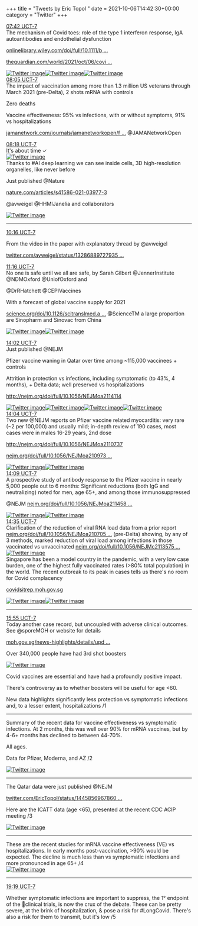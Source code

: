 +++
title = "Tweets by Eric Topol " 
date = 2021-10-06T14:42:30+00:00
category = "Twitter"
+++
<div class="tweet"> 
<div class="profile"> 
<a href="https://twitter.com/erictopol/status/1445761386173267970" target="_blank" rel="noreferer">07:42 UCT-7</a> 
</div> 
<div class="content"> 
The mechanism of Covid toes: role of the type 1 interferon response, IgA autoantibodies and endothelial dysfunction

<a href="https://onlinelibrary.wiley.com/doi/full/10.1111/bjd.20707" target="_blank" rel="noreferer">onlinelibrary.wiley.com/doi/full/10.1111/b ...</a> 


<a href="https://www.theguardian.com/world/2021/oct/06/covid-toe-may-be-side-effect-immune-response-study?CMP=oth_b-aplnews_d-1" target="_blank" rel="noreferer">theguardian.com/world/2021/oct/06/covi ...</a> 
 </div> 
<a href="/twitter/erictopol/images/FBBfbODVkAA4Fpo.jpg"  ><img src="/twitter/erictopol/images/FBBfbODVkAA4Fpo.jpg" alt="Twitter image" ></img></a><a href="/twitter/erictopol/images/FBBfc-nVQAggPY5.jpg"  ><img src="/twitter/erictopol/images/FBBfc-nVQAggPY5.jpg" alt="Twitter image" ></img></a><a href="/twitter/erictopol/images/FBBf8qlUcAA-AhL.jpg"  ><img src="/twitter/erictopol/images/FBBf8qlUcAA-AhL.jpg" alt="Twitter image" ></img></a></div> 
<div class="tweet"> 
<div class="profile"> 
<a href="https://twitter.com/erictopol/status/1445767216218083352" target="_blank" rel="noreferer">08:05 UCT-7</a> 
</div> 
<div class="content"> 
The impact of vaccination among more than 1.3 million US veterans through March 2021 (pre-Delta), 2 shots mRNA with controls

Zero deaths

Vaccine effectiveness: 95% vs infections, with or without symptoms, 91% vs hospitalizations

<a href="https://jamanetwork.com/journals/jamanetworkopen/fullarticle/2784769" target="_blank" rel="noreferer">jamanetwork.com/journals/jamanetworkopen/f ...</a> 
 @JAMANetworkOpen</div> 
</div> 
<div class="tweet"> 
<div class="profile"> 
<a href="https://twitter.com/erictopol/status/1445770468288450574" target="_blank" rel="noreferer">08:18 UCT-7</a> 
</div> 
<div class="content"> 
It's about time ✓ </div> 
<a href="/twitter/erictopol/images/FBBoc-NVEAomL62.jpg"  ><img src="/twitter/erictopol/images/FBBoc-NVEAomL62.jpg" alt="Twitter image" ></img></a></div> 
<div class="thread"> 
<div class="thread-content"> 
Thanks to #AI deep learning we can see inside cells, 3D high-resolution organelles, like never before

Just published @Nature 

<a href="https://www.nature.com/articles/s41586-021-03977-3" target="_blank" rel="noreferer">nature.com/articles/s41586-021-03977-3</a> 


@avweigel @HHMIJanelia and collaborators </div> 
<a href="/twitter/erictopol/images/FBCCKqvUUAMf986.jpg"  ><img src="/twitter/erictopol/images/FBCCKqvUUAMf986.jpg" alt="Twitter image" ></img></a><hr><div class="profile"> 
<a href="https://twitter.com/erictopol/status/1445800058088165376" target="_blank" rel="noreferer">10:16 UCT-7</a> 
</div> 
<div class="content"> 
From the video in the paper with explanatory thread by @avweigel

<a href="https://twitter.com/avweigel/status/1328688972793585664" target="_blank" rel="noreferer">twitter.com/avweigel/status/13286889727935 ...</a> 
</div> 
</div> 
<div class="tweet"> 
<div class="profile"> 
<a href="https://twitter.com/erictopol/status/1445815230974496772" target="_blank" rel="noreferer">11:16 UCT-7</a> 
</div> 
<div class="content"> 
No one is safe until we all are safe, by Sarah Gilbert @JennerInstitute @NDMOxford @UniofOxford and 

@DrRHatchett @CEPIVaccines

With a forecast of global vaccine supply for 2021

<a href="https://www.science.org/doi/10.1126/scitranslmed.abl9900" target="_blank" rel="noreferer">science.org/doi/10.1126/scitranslmed.a ...</a> 
 @ScienceTM a large proportion are Sinopharm and Sinovac from China </div> 
<a href="/twitter/erictopol/images/FBCRFn5VgAcEBxL.jpg"  ><img src="/twitter/erictopol/images/FBCRFn5VgAcEBxL.jpg" alt="Twitter image" ></img></a><a href="/twitter/erictopol/images/FBCQ6S_VEAM0SIH.jpg"  ><img src="/twitter/erictopol/images/FBCQ6S_VEAM0SIH.jpg" alt="Twitter image" ></img></a></div> 
<div class="tweet"> 
<div class="profile"> 
<a href="https://twitter.com/erictopol/status/1445856967860228102" target="_blank" rel="noreferer">14:02 UCT-7</a> 
</div> 
<div class="content"> 
Just published @NEJM

Pfizer vaccine waning in Qatar over time among ~115,000 vaccinees + controls

Attrition in protection vs infections, including symptomatic (to 43%, 4 months), + Delta data; well preserved vs hospitalizations

<a href="http://www.nejm.org/doi/full/10.1056/NEJMoa2114114" target="_blank" rel="noreferer">http://nejm.org/doi/full/10.1056/NEJMoa2114114</a> 
 </div> 
<a href="/twitter/erictopol/images/FBCzqdkUYAQrxqa.jpg"  ><img src="/twitter/erictopol/images/FBCzqdkUYAQrxqa.jpg" alt="Twitter image" ></img></a><a href="/twitter/erictopol/images/FBC2SO6UUAUXde1.jpg"  ><img src="/twitter/erictopol/images/FBC2SO6UUAUXde1.jpg" alt="Twitter image" ></img></a><a href="/twitter/erictopol/images/FBC1L4cVUAYiZw5.png"  ><img src="/twitter/erictopol/images/FBC1L4cVUAYiZw5.png" alt="Twitter image" ></img></a><a href="/twitter/erictopol/images/FBC04AJVEAcq_tp.png"  ><img src="/twitter/erictopol/images/FBC04AJVEAcq_tp.png" alt="Twitter image" ></img></a></div> 
<div class="tweet"> 
<div class="profile"> 
<a href="https://twitter.com/erictopol/status/1445857506337517568" target="_blank" rel="noreferer">14:04 UCT-7</a> 
</div> 
<div class="content"> 
Two new @NEJM reports on Pfizer vaccine related myocarditis: very rare (~2 per 100,000) and usually mild; in-depth review of 190 cases, most cases were in males 16-29 years, 2nd dose

<a href="http://www.nejm.org/doi/full/10.1056/NEJMoa2110737" target="_blank" rel="noreferer">http://nejm.org/doi/full/10.1056/NEJMoa2110737</a> 


<a href="https://www.nejm.org/doi/full/10.1056/NEJMoa2109730?query=featured_home" target="_blank" rel="noreferer">nejm.org/doi/full/10.1056/NEJMoa210973 ...</a> 
 </div> 
<a href="/twitter/erictopol/images/FBCwzr2VEAUAdm-.jpg"  ><img src="/twitter/erictopol/images/FBCwzr2VEAUAdm-.jpg" alt="Twitter image" ></img></a><a href="/twitter/erictopol/images/FBCxT0eVkAMOtr8.jpg"  ><img src="/twitter/erictopol/images/FBCxT0eVkAMOtr8.jpg" alt="Twitter image" ></img></a></div> 
<div class="tweet"> 
<div class="profile"> 
<a href="https://twitter.com/erictopol/status/1445858726066331651" target="_blank" rel="noreferer">14:09 UCT-7</a> 
</div> 
<div class="content"> 
A prospective study of antibody response to the Pfizer vaccine in nearly 5,000 people out to 6 months: Significant reductions (both IgG and neutralizing) noted for men, age 65+, and among those immunosuppressed

@NEJM <a href="https://www.nejm.org/doi/full/10.1056/NEJMoa2114583?query=featured_home" target="_blank" rel="noreferer">nejm.org/doi/full/10.1056/NEJMoa211458 ...</a> 
 </div> 
<a href="/twitter/erictopol/images/FBC4iJNVUAAbtQn.jpg"  ><img src="/twitter/erictopol/images/FBC4iJNVUAAbtQn.jpg" alt="Twitter image" ></img></a><a href="/twitter/erictopol/images/FBC4kJ5VIAIxR-B.jpg"  ><img src="/twitter/erictopol/images/FBC4kJ5VIAIxR-B.jpg" alt="Twitter image" ></img></a></div> 
<div class="tweet"> 
<div class="profile"> 
<a href="https://twitter.com/erictopol/status/1445865410822246407" target="_blank" rel="noreferer">14:35 UCT-7</a> 
</div> 
<div class="content"> 
Clarification of the reduction of viral RNA load data from a prior report <a href="https://www.nejm.org/doi/full/10.1056/NEJMoa2107058" target="_blank" rel="noreferer">nejm.org/doi/full/10.1056/NEJMoa210705 ...</a> 
 (pre-Delta) showing, by any of 3 methods, marked reduction of viral load among infections in those vaccinated vs unvaccinated <a href="https://www.nejm.org/doi/full/10.1056/NEJMc2113575?query=recirc_curatedRelated_article" target="_blank" rel="noreferer">nejm.org/doi/full/10.1056/NEJMc2113575 ...</a> 
 </div> 
<a href="/twitter/erictopol/images/FBC8Gj5VcAcsmfa.jpg"  ><img src="/twitter/erictopol/images/FBC8Gj5VcAcsmfa.jpg" alt="Twitter image" ></img></a></div> 
<div class="thread"> 
<div class="thread-content"> 
Singapore has been a model country in the pandemic, with a very low case burden, one of the highest fully vaccinated rates (&gt;80% total population) in the world. The recent outbreak to its peak in cases tells us there's no room for Covid complacency

<a href="https://covidsitrep.moh.gov.sg" target="_blank" rel="noreferer">covidsitrep.moh.gov.sg</a> 
 </div> 
<a href="/twitter/erictopol/images/FA-8HU1UcAs2Wgm.jpg"  ><img src="/twitter/erictopol/images/FA-8HU1UcAs2Wgm.jpg" alt="Twitter image" ></img></a><a href="/twitter/erictopol/images/FA-913PUUA08prP.jpg"  ><img src="/twitter/erictopol/images/FA-913PUUA08prP.jpg" alt="Twitter image" ></img></a><hr><div class="profile"> 
<a href="https://twitter.com/erictopol/status/1445885442163838978" target="_blank" rel="noreferer">15:55 UCT-7</a> 
</div> 
<div class="content"> 
Today another case record, but uncoupled with adverse clinical outcomes.  See @sporeMOH or website for details

<a href="https://www.moh.gov.sg/news-highlights/details/update-on-local-covid-19-situation-(6-oct-2021)" target="_blank" rel="noreferer">moh.gov.sg/news-highlights/details/upd ...</a> 


Over 340,000 people have had 3rd shot boosters </div> 
<a href="/twitter/erictopol/images/FBDPylXUYAAdwjo.jpg"  ><img src="/twitter/erictopol/images/FBDPylXUYAAdwjo.jpg" alt="Twitter image" ></img></a></div> 
<div class="thread"> 
<div class="thread-content"> 
Covid vaccines are essential and have had a profoundly positive impact. 

There's controversy as to whether boosters will be useful for age &lt;60. 

New data highlights significantly less protection vs symptomatic infections and, to a lesser extent,  hospitalizations /1</div> 
<hr><div class="thread-content"> 
Summary of the recent data for vaccine effectiveness vs symptomatic infections. At 2 months, this was well over 90% for mRNA vaccines, but by 4-6+ months has declined to between 44-70%.

All ages. 

Data for Pfizer, Moderna, and AZ /2 </div> 
<a href="/twitter/erictopol/images/FBD7fWoVQAAZAuk.jpg"  ><img src="/twitter/erictopol/images/FBD7fWoVQAAZAuk.jpg" alt="Twitter image" ></img></a><hr><div class="thread-content"> 
The Qatar data were just published @NEJM

<a href="https://twitter.com/EricTopol/status/1445856967860228102" target="_blank" rel="noreferer">twitter.com/EricTopol/status/1445856967860 ...</a> 


Here are the ICATT data (age &lt;65), presented at the recent CDC ACIP meeting /3 </div> 
<a href="/twitter/erictopol/images/FBD8LwSUYAA70Ms.jpg"  ><img src="/twitter/erictopol/images/FBD8LwSUYAA70Ms.jpg" alt="Twitter image" ></img></a><hr><div class="thread-content"> 
These are the recent studies for mRNA vaccine effectiveness (VE) vs hospitalizations. In early months post-vaccination, &gt;90% would be expected. The decline is much less than vs symptomatic infections and more pronounced in age 65+ /4 </div> 
<a href="/twitter/erictopol/images/FBD9TN6UYAU8-G2.jpg"  ><img src="/twitter/erictopol/images/FBD9TN6UYAU8-G2.jpg" alt="Twitter image" ></img></a><hr><div class="profile"> 
<a href="https://twitter.com/erictopol/status/1445936880889958400" target="_blank" rel="noreferer">19:19 UCT-7</a> 
</div> 
<div class="content"> 
Whether symptomatic infections are important to suppress, the 1° endpoint of the 💉clinical trials, is now the crux of the debate. These can be pretty severe, at the brink of hospitalization, &amp; pose  a risk for #LongCovid. There's also a risk for them to transmit, but it's low /5</div> 
</div> 


